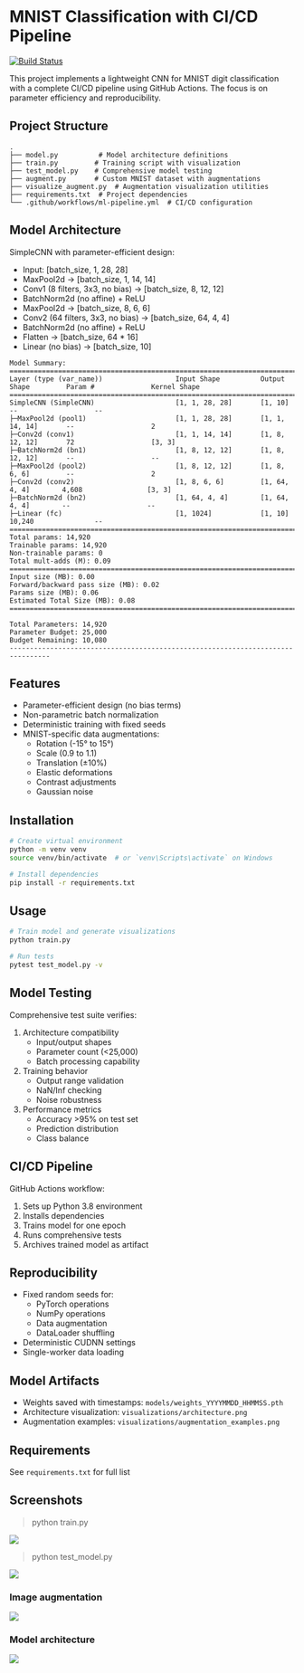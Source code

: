 # MNIST Classification with CI/CD Pipeline
[![Build Status](https://github.com/hellom98/erav3-a5/actions/workflows/ml-pipeline.yml/badge.svg)](https://github.com/hellom98/erav3-a5/actions/workflows/ml-pipeline.yml)

This project implements a lightweight CNN for MNIST digit classification with a complete CI/CD pipeline using GitHub Actions. The focus is on parameter efficiency and reproducibility.

## Project Structure
```
.
├── model.py          # Model architecture definitions
├── train.py         # Training script with visualization
├── test_model.py    # Comprehensive model testing
├── augment.py       # Custom MNIST dataset with augmentations
├── visualize_augment.py  # Augmentation visualization utilities
├── requirements.txt  # Project dependencies
└── .github/workflows/ml-pipeline.yml  # CI/CD configuration
```

## Model Architecture
SimpleCNN with parameter-efficient design:
- Input: [batch_size, 1, 28, 28]
- MaxPool2d → [batch_size, 1, 14, 14]
- Conv1 (8 filters, 3x3, no bias) → [batch_size, 8, 12, 12]
- BatchNorm2d (no affine) + ReLU
- MaxPool2d → [batch_size, 8, 6, 6]
- Conv2 (64 filters, 3x3, no bias) → [batch_size, 64, 4, 4]
- BatchNorm2d (no affine) + ReLU
- Flatten → [batch_size, 64 * 16]
- Linear (no bias) → [batch_size, 10]


```
Model Summary:
========================================================================================================================
Layer (type (var_name))                  Input Shape          Output Shape         Param #              Kernel Shape
========================================================================================================================
SimpleCNN (SimpleCNN)                    [1, 1, 28, 28]       [1, 10]              --                   --
├─MaxPool2d (pool1)                      [1, 1, 28, 28]       [1, 1, 14, 14]       --                   2
├─Conv2d (conv1)                         [1, 1, 14, 14]       [1, 8, 12, 12]       72                   [3, 3]
├─BatchNorm2d (bn1)                      [1, 8, 12, 12]       [1, 8, 12, 12]       --                   --
├─MaxPool2d (pool2)                      [1, 8, 12, 12]       [1, 8, 6, 6]         --                   2
├─Conv2d (conv2)                         [1, 8, 6, 6]         [1, 64, 4, 4]        4,608                [3, 3]
├─BatchNorm2d (bn2)                      [1, 64, 4, 4]        [1, 64, 4, 4]        --                   --
├─Linear (fc)                            [1, 1024]            [1, 10]              10,240               --
========================================================================================================================
Total params: 14,920
Trainable params: 14,920
Non-trainable params: 0
Total mult-adds (M): 0.09
========================================================================================================================
Input size (MB): 0.00
Forward/backward pass size (MB): 0.02
Params size (MB): 0.06
Estimated Total Size (MB): 0.08
========================================================================================================================

Total Parameters: 14,920
Parameter Budget: 25,000
Budget Remaining: 10,080
--------------------------------------------------------------------------------
```

## Features
- Parameter-efficient design (no bias terms)
- Non-parametric batch normalization
- Deterministic training with fixed seeds
- MNIST-specific data augmentations:
  - Rotation (-15° to 15°)
  - Scale (0.9 to 1.1)
  - Translation (±10%)
  - Elastic deformations
  - Contrast adjustments
  - Gaussian noise

## Installation
```bash
# Create virtual environment
python -m venv venv
source venv/bin/activate  # or `venv\Scripts\activate` on Windows

# Install dependencies
pip install -r requirements.txt
```

## Usage
```bash
# Train model and generate visualizations
python train.py

# Run tests
pytest test_model.py -v
```

## Model Testing
Comprehensive test suite verifies:
1. Architecture compatibility
   - Input/output shapes
   - Parameter count (<25,000)
   - Batch processing capability
2. Training behavior
   - Output range validation
   - NaN/Inf checking
   - Noise robustness
3. Performance metrics
   - Accuracy >95% on test set
   - Prediction distribution
   - Class balance

## CI/CD Pipeline
GitHub Actions workflow:
1. Sets up Python 3.8 environment
2. Installs dependencies
3. Trains model for one epoch
4. Runs comprehensive tests
5. Archives trained model as artifact

## Reproducibility
- Fixed random seeds for:
  - PyTorch operations
  - NumPy operations
  - Data augmentation
  - DataLoader shuffling
- Deterministic CUDNN settings
- Single-worker data loading

## Model Artifacts
- Weights saved with timestamps: `models/weights_YYYYMMDD_HHMMSS.pth`
- Architecture visualization: `visualizations/architecture.png`
- Augmentation examples: `visualizations/augmentation_examples.png`

## Requirements
See `requirements.txt` for full list

## Screenshots

> python train.py

![](train.png)

> python test_model.py

![](test.png)

### Image augmentation

![](visualizations/augmentation_examples.png)

### Model architecture

![](visualizations/architecture.png)

